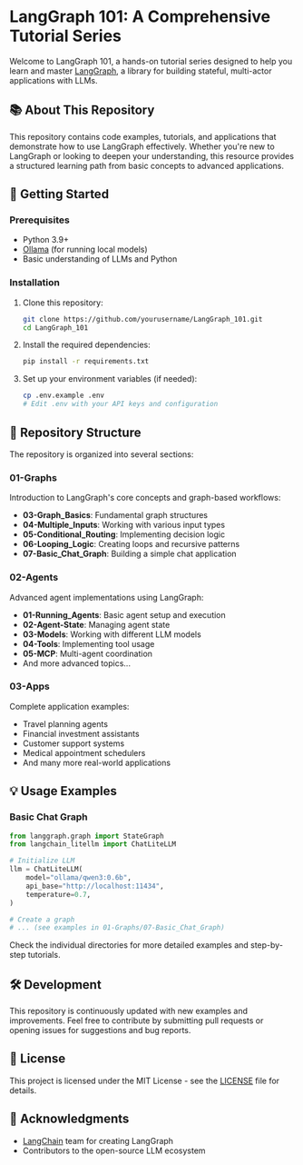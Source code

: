 # LangGraph 101: A Comprehensive Tutorial Series

Welcome to LangGraph 101, a hands-on tutorial series designed to help you learn and master [LangGraph](https://github.com/langchain-ai/langgraph), a library for building stateful, multi-actor applications with LLMs.

## 📚 About This Repository

This repository contains code examples, tutorials, and applications that demonstrate how to use LangGraph effectively. Whether you're new to LangGraph or looking to deepen your understanding, this resource provides a structured learning path from basic concepts to advanced applications.

## 🚀 Getting Started

### Prerequisites

- Python 3.9+
- [Ollama](https://ollama.ai/) (for running local models)
- Basic understanding of LLMs and Python

### Installation

1. Clone this repository:
   ```bash
   git clone https://github.com/yourusername/LangGraph_101.git
   cd LangGraph_101
   ```

2. Install the required dependencies:
   ```bash
   pip install -r requirements.txt
   ```

3. Set up your environment variables (if needed):
   ```bash
   cp .env.example .env
   # Edit .env with your API keys and configuration
   ```

## 📖 Repository Structure

The repository is organized into several sections:

### 01-Graphs
Introduction to LangGraph's core concepts and graph-based workflows:
- **03-Graph_Basics**: Fundamental graph structures
- **04-Multiple_Inputs**: Working with various input types
- **05-Conditional_Routing**: Implementing decision logic
- **06-Looping_Logic**: Creating loops and recursive patterns
- **07-Basic_Chat_Graph**: Building a simple chat application

### 02-Agents
Advanced agent implementations using LangGraph:
- **01-Running_Agents**: Basic agent setup and execution
- **02-Agent-State**: Managing agent state
- **03-Models**: Working with different LLM models
- **04-Tools**: Implementing tool usage
- **05-MCP**: Multi-agent coordination
- And more advanced topics...

### 03-Apps
Complete application examples:
- Travel planning agents
- Financial investment assistants
- Customer support systems
- Medical appointment schedulers
- And many more real-world applications

## 💡 Usage Examples

### Basic Chat Graph

```python
from langgraph.graph import StateGraph
from langchain_litellm import ChatLiteLLM

# Initialize LLM
llm = ChatLiteLLM(
    model="ollama/qwen3:0.6b",
    api_base="http://localhost:11434",
    temperature=0.7,
)

# Create a graph
# ... (see examples in 01-Graphs/07-Basic_Chat_Graph)
```

Check the individual directories for more detailed examples and step-by-step tutorials.

## 🛠️ Development

This repository is continuously updated with new examples and improvements. Feel free to contribute by submitting pull requests or opening issues for suggestions and bug reports.

## 📄 License

This project is licensed under the MIT License - see the [LICENSE](LICENSE) file for details.

## 🙏 Acknowledgments

- [LangChain](https://github.com/langchain-ai/langchain) team for creating LangGraph
- Contributors to the open-source LLM ecosystem